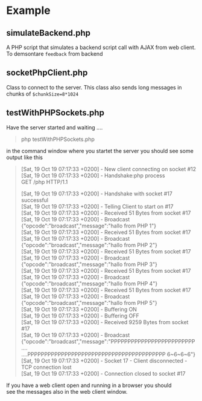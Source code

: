# Example

## simulateBackend.php

A PHP script that simulates a backend script call with AJAX from web client.  
To demsontare `feedback` from backend


## socketPhpClient.php

Class to connect to the server. 
This class also sends long messages in chunks of ``$chunkSize=8*1024``


## testWithPHPSockets.php

Have the server started and waiting ....

> php testWithPHPSockets.php

in the command window  where you startet the server you should see some output
like this 

>[Sat, 19 Oct 19 07:17:33 +0200] - New client connecting on socket #12  
>[Sat, 19 Oct 19 07:17:33 +0200] - Handshake:php process  
>GET /php HTTP/1.1  
>  
>  
>[Sat, 19 Oct 19 07:17:33 +0200] - Handshake with socket #17 successful  
>[Sat, 19 Oct 19 07:17:33 +0200] - Telling Client to start on  #17  
>[Sat, 19 Oct 19 07:17:33 +0200] - Received 51 Bytes from socket #17  
>[Sat, 19 Oct 19 07:17:33 +0200] - Broadcast {"opcode":"broadcast","message":"hallo from PHP 1"}  
>[Sat, 19 Oct 19 07:17:33 +0200] - Received 51 Bytes from socket #17  
>[Sat, 19 Oct 19 07:17:33 +0200] - Broadcast {"opcode":"broadcast","message":"hallo from PHP 2"}  
>[Sat, 19 Oct 19 07:17:33 +0200] - Received 51 Bytes from socket #17  
>[Sat, 19 Oct 19 07:17:33 +0200] - Broadcast {"opcode":"broadcast","message":"hallo from PHP 3"}  
>[Sat, 19 Oct 19 07:17:33 +0200] - Received 51 Bytes from socket #17  
>[Sat, 19 Oct 19 07:17:33 +0200] - Broadcast {"opcode":"broadcast","message":"hallo from PHP 4"}  
>[Sat, 19 Oct 19 07:17:33 +0200] - Received 51 Bytes from socket #17  
>[Sat, 19 Oct 19 07:17:33 +0200] - Broadcast {"opcode":"broadcast","message":"hallo from PHP 5"}  
>[Sat, 19 Oct 19 07:17:33 +0200] - Buffering ON  
>[Sat, 19 Oct 19 07:17:33 +0200] - Buffering OFF  
>[Sat, 19 Oct 19 07:17:33 +0200] - Received 9259 Bytes from socket #17  
>[Sat, 19 Oct 19 07:17:33 +0200] - Broadcast {"opcode":"broadcast","message":"PPPPPPPPPPPPPPPPPPPPPPPPP  ....  
>....PPPPPPPPPPPPPPPPPPPPPPPPPPPPPPPPPPPPPPPPP 6~6~6~6"}  
>[Sat, 19 Oct 19 07:17:33 +0200] - Socket 17 - Client disconnected - TCP connection lost  
>[Sat, 19 Oct 19 07:17:33 +0200] - Connection closed to socket #17  

If you have a web client open and running in a browser you should  
see the messages also in the web client window. 
